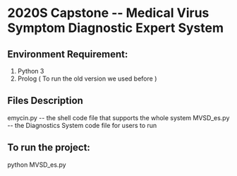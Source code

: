 # 2020S Capstone -- Medical Virus Symptom Diagnostic Expert System

## Environment Requirement:
1. Python 3
2. Prolog ( To run the old version we used before ) 

## Files Description
emycin.py  -- the shell code file that supports the whole system
MVSD_es.py -- the Diagnostics System code file for users to run

## To run the project:
python MVSD_es.py